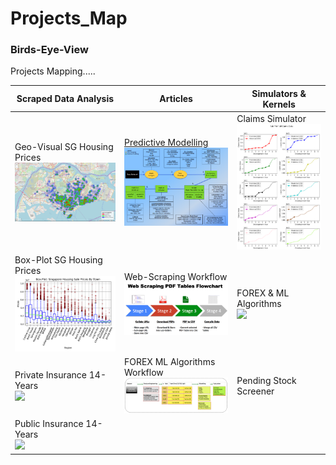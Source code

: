 # Projects_Map


### Birds-Eye-View

Projects Mapping.....

| Scraped Data Analysis | Articles | Simulators & Kernels |
| ------ | ------ | ------ |
| Geo-Visual SG Housing Prices <br /> ![ScreenShot](images/Geo_Property.png) | <a href="https://medium.com/@DRicky.Ch29/at-its-simplest-predictive-modelling-b3c0c0b0716d">Predictive Modelling</a> <br /> ![ScreenShot](images/MindM_Modelling.png)| Claims Simulator<br /> ![ScreenShot](images/Line_ClaimSim.png)
| Box-Plot SG Housing Prices <br /> ![ScreenShot](images/Box_Property.png) | Web-Scraping Workflow <br /> ![ScreenShot](images/Flow_Scrape.png)| FOREX & ML Algorithms <br /> ![](images/Bubb_MLA_2.gif)
| Private Insurance 14-Years <br /> ![](images/Bubb_PteInsur.gif) |  FOREX ML Algorithms Workflow<br />![ScreenShot](images/Flow_MLA.png) | Pending Stock Screener <br />
| Public Insurance 14-Years <br /> ![](images/Bubb_PubInsur.gif) |  <br /> | <br />

